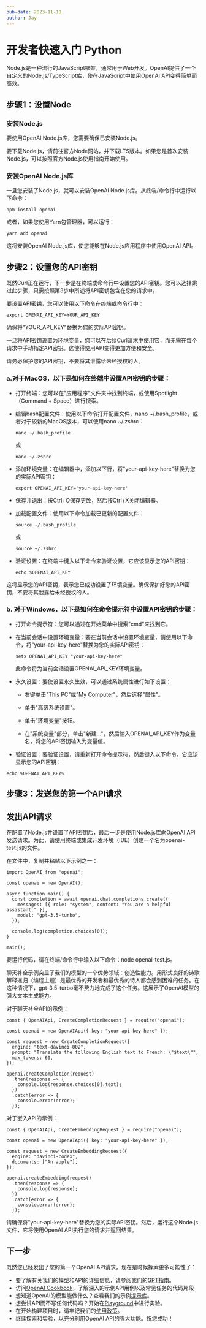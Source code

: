 ```yaml
---
pub-date: 2023-11-10
author: Jay
---
```


# 开发者快速入门 Python
Node.js是一种流行的JavaScript框架，通常用于Web开发。OpenAI提供了一个自定义的Node.js/TypeScript库，使在JavaScript中使用OpenAI API变得简单而高效。


## 步骤1：设置Node
### 安装Node.js
要使用OpenAI Node.js库，您需要确保已安装Node.js。

要下载Node.js，请前往官方Node网站，并下载LTS版本。如果您是首次安装Node.js，可以按照官方Node.js使用指南开始使用。

### 安装OpenAI Node.js库
一旦您安装了Node.js，就可以安装OpenAI Node.js库。从终端/命令行中运行以下命令：

```
npm install openai
```

或者，如果您使用Yarn包管理器，可以运行：
```
yarn add openai
```

这将安装OpenAI Node.js库，使您能够在Node.js应用程序中使用OpenAI API。

## 步骤2：设置您的API密钥
既然Curl正在运行，下一步是在终端或命令行中设置您的API密钥。您可以选择跳过此步骤，只需按照第3步中所述将API密钥包含在您的请求中。

要设置API密钥，您可以使用以下命令在终端或命令行中：
```
export OPENAI_API_KEY=YOUR_API_KEY
```
确保将"YOUR_API_KEY"替换为您的实际API密钥。

一旦将API密钥设置为环境变量，您可以在后续Curl请求中使用它，而无需在每个请求中手动指定API密钥。这使得使用API变得更加方便和安全。

请务必保护您的API密钥，不要将其泄露给未经授权的人。

### a.对于MacOS，以下是如何在终端中设置API密钥的步骤：

- 打开终端：您可以在"应用程序"文件夹中找到终端，或使用Spotlight（Command + Space）进行搜索。

- 编辑bash配置文件：使用以下命令打开配置文件，nano ~/.bash_profile，或者对于较新的MacOS版本，可以使用nano ~/.zshrc：
    ```
    nano ~/.bash_profile
    ```
    或
    ```
    nano ~/.zshrc
    ```

- 添加环境变量：在编辑器中，添加以下行，将"your-api-key-here"替换为您的实际API密钥：
    ```
    export OPENAI_API_KEY='your-api-key-here'
    ```
- 保存并退出：按Ctrl+O保存更改，然后按Ctrl+X关闭编辑器。

- 加载配置文件：使用以下命令加载已更新的配置文件：

    ```
    source ~/.bash_profile
    ```

    或

    ```
    source ~/.zshrc
    ```

- 验证设置：在终端中键入以下命令来验证设置，它应该显示您的API密钥：
    ```
    echo $OPENAI_API_KEY
    ```

这将显示您的API密钥，表示您已成功设置了环境变量。确保保护好您的API密钥，不要将其泄露给未经授权的人。

### b. 对于Windows，以下是如何在命令提示符中设置API密钥的步骤：


- 打开命令提示符：您可以通过在开始菜单中搜索"cmd"来找到它。
    
- 在当前会话中设置环境变量：要在当前会话中设置环境变量，请使用以下命令，将"your-api-key-here"替换为您的实际API密钥：
    ```
    setx OPENAI_API_KEY "your-api-key-here"
    ```
    此命令将为当前会话设置OPENAI_API_KEY环境变量。

- 永久设置：要使设置永久生效，可以通过系统属性进行如下设置：

    - 右键单击"This PC"或"My Computer"，然后选择"属性"。

    - 单击"高级系统设置"。

    - 单击"环境变量"按钮。

    - 在"系统变量"部分，单击"新建..."，然后输入OPENAI_API_KEY作为变量名，将您的API密钥输入为变量值。

- 验证设置：要验证设置，请重新打开命令提示符，然后键入以下命令。它应该显示您的API密钥：


```echo %OPENAI_API_KEY%```

## 步骤3：发送您的第一个API请求
## 发出API请求
在配置了Node.js并设置了API密钥后，最后一步是使用Node.js库向OpenAI API发送请求。为此，请使用终端或集成开发环境（IDE）创建一个名为openai-test.js的文件。

在文件中，复制并粘贴以下示例之一：
```
import OpenAI from "openai";

const openai = new OpenAI();

async function main() {
  const completion = await openai.chat.completions.create({
    messages: [{ role: "system", content: "You are a helpful assistant." }],
    model: "gpt-3.5-turbo",
  });

  console.log(completion.choices[0]);
}

main();
```
要运行代码，请在终端/命令行中输入以下命令：node openai-test.js。

聊天补全示例突显了我们的模型的一个优势领域：创造性能力。用形式良好的诗歌解释递归（编程主题）是最优秀的开发者和最优秀的诗人都会感到困难的任务。在这种情况下，gpt-3.5-turbo毫不费力地完成了这个任务。这展示了OpenAI模型的强大文本生成能力。


对于聊天补全API的示例：

```
const { OpenAIApi, CreateCompletionRequest } = require("openai");

const openai = new OpenAIApi({ key: "your-api-key-here" });

const request = new CreateCompletionRequest({
  engine: "text-davinci-002",
  prompt: "Translate the following English text to French: \"$text\"",
  max_tokens: 60,
});

openai.createCompletion(request)
  .then(response => {
    console.log(response.choices[0].text);
  })
  .catch(error => {
    console.error(error);
  });
```

对于嵌入API的示例：
```
const { OpenAIApi, CreateEmbeddingRequest } = require("openai");

const openai = new OpenAIApi({ key: "your-api-key-here" });

const request = new CreateEmbeddingRequest({
  engine: "davinci-codex",
  documents: ["An apple"],
});

openai.createEmbedding(request)
  .then(response => {
    console.log(response);
  })
  .catch(error => {
    console.error(error);
  });
```

请确保将"your-api-key-here"替换为您的实际API密钥。然后，运行这个Node.js文件，它将使用OpenAI API执行您的请求并返回结果。

## 下一步
既然您已经发出了您的第一个OpenAI API请求，现在是时候探索更多可能性了：

- 要了解有关我们的模型和API的详细信息，请参阅我们的[GPT指南](https://platform.openai.com/docs/guides/gpt)。
- 访问[OpenAI Cookbook](https://cookbook.openai.com/)，了解深入的示例API用例以及常见任务的代码片段
- 想知道OpenAI的模型能做什么？查看我们的示例[提示库](https://platform.openai.com/examples)。
- 想尝试API而不写任何代码吗？开始在[Playground](https://platform.openai.com/playground)中进行实验。
- 在开始构建项目时，请牢记我们的[使用政策](https://openai.com/policies/usage-policies)。
- 继续探索和实验，以充分利用OpenAI API的强大功能。祝您成功！